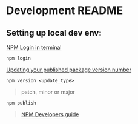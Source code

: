 # Development README

## Setting up local dev env:

[NPM Login in terminal](https://docs.npmjs.com/updating-your-published-package-version-number)

`npm login`


[Updating your published package version number](https://docs.npmjs.com/updating-your-published-package-version-number)

`npm version <update_type>`
> patch, minor or major

`npm publish`

> [NPM Developers guide](https://docs.npmjs.com/cli/v8/using-npm/developers)